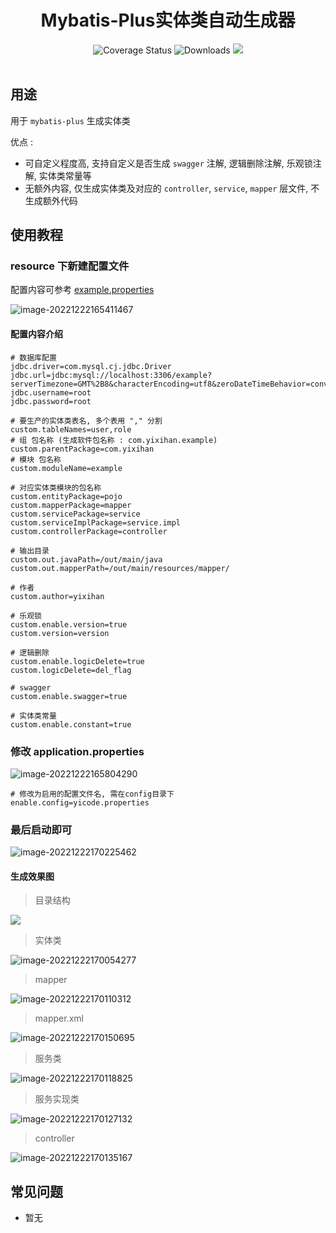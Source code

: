 <div align="center">
  <div><h1>Mybatis-Plus实体类自动生成器</h1></div>
  <div>
    <img
      src="https://img.shields.io/badge/mybatis%20plus-3.4.1-blue.svg"
      alt="Coverage Status"
    />
    <img
      src="https://img.shields.io/badge/freemarker-2.3.31-blue.svg"
      alt="Downloads"
    />
    <img
      src="https://visitor-badge.glitch.me/badge?page_id=yixihan.mybatis-plus-generator&left_color=green&right_color=red"
    />
  </div>
</div>

<br>



## 用途

用于 `mybatis-plus` 生成实体类



优点 :

- 可自定义程度高, 支持自定义是否生成 `swagger` 注解, 逻辑删除注解, 乐观锁注解, 实体类常量等
- 无额外内容, 仅生成实体类及对应的 `controller`, `service`, `mapper` 层文件, 不生成额外代码



## 使用教程

### resource 下新建配置文件

配置内容可参考 [example.properties](src/main/resources/config/example.properties)

![image-20221222165411467](https://typora-oss.yixihan.chat//img/202212221654529.png)



#### 配置内容介绍

```properties
# 数据库配置
jdbc.driver=com.mysql.cj.jdbc.Driver
jdbc.url=jdbc:mysql://localhost:3306/example?serverTimezone=GMT%2B8&characterEncoding=utf8&zeroDateTimeBehavior=convertToNull
jdbc.username=root
jdbc.password=root

# 要生产的实体类表名, 多个表用 "," 分割
custom.tableNames=user,role
# 组 包名称 (生成软件包名称 : com.yixihan.example)
custom.parentPackage=com.yixihan
# 模块 包名称
custom.moduleName=example

# 对应实体类模块的包名称
custom.entityPackage=pojo
custom.mapperPackage=mapper
custom.servicePackage=service
custom.serviceImplPackage=service.impl
custom.controllerPackage=controller

# 输出目录
custom.out.javaPath=/out/main/java
custom.out.mapperPath=/out/main/resources/mapper/

# 作者
custom.author=yixihan

# 乐观锁
custom.enable.version=true
custom.version=version

# 逻辑删除
custom.enable.logicDelete=true
custom.logicDelete=del_flag

# swagger
custom.enable.swagger=true

# 实体类常量
custom.enable.constant=true
```



### 修改 application.properties

![image-20221222165804290](https://typora-oss.yixihan.chat//img/202212221658481.png)

```properties
# 修改为启用的配置文件名, 需在config目录下
enable.config=yicode.properties
```





### 最后启动即可

![image-20221222170225462](https://typora-oss.yixihan.chat//img/202212221702989.png)



#### 生成效果图

> 目录结构

![](https://typora-oss.yixihan.chat//img/202212221659187.png)



> 实体类

![image-20221222170054277](https://typora-oss.yixihan.chat//img/202212221700812.png)



> mapper

![image-20221222170110312](https://typora-oss.yixihan.chat//img/202212221701509.png)



> mapper.xml

![image-20221222170150695](https://typora-oss.yixihan.chat//img/202212221701791.png)



> 服务类

![image-20221222170118825](https://typora-oss.yixihan.chat//img/202212221701953.png)



> 服务实现类

![image-20221222170127132](https://typora-oss.yixihan.chat//img/202212221701346.png)



> controller

![image-20221222170135167](https://typora-oss.yixihan.chat//img/202212221701365.png)



## 常见问题

- 暂无
